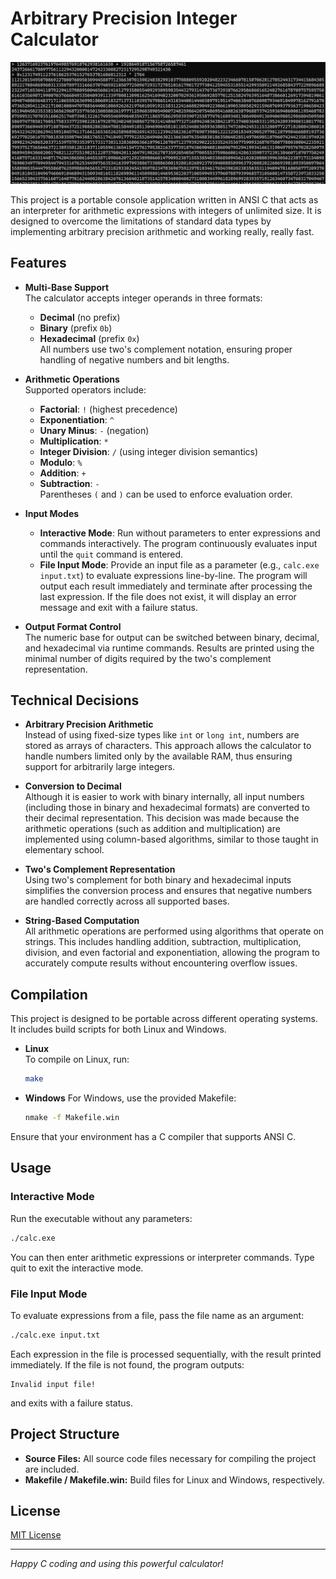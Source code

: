 # Arbitrary Precision Integer Calculator

![How it looks like](main.png)

This project is a portable console application written in ANSI C that acts as an interpreter for arithmetic expressions with integers of unlimited size. It is designed to overcome the limitations of standard data types by implementing arbitrary precision arithmetic and working really, really fast.

## Features

- **Multi-Base Support**  
  The calculator accepts integer operands in three formats:
  - **Decimal** (no prefix)
  - **Binary** (prefix `0b`)
  - **Hexadecimal** (prefix `0x`)  
  All numbers use two's complement notation, ensuring proper handling of negative numbers and bit lengths.

- **Arithmetic Operations**  
  Supported operators include:
  - **Factorial**: `!` (highest precedence)
  - **Exponentiation**: `^`
  - **Unary Minus**: `-` (negation)
  - **Multiplication**: `*`
  - **Integer Division**: `/` (using integer division semantics)
  - **Modulo**: `%`
  - **Addition**: `+`
  - **Subtraction**: `-`  
  Parentheses `(` and `)` can be used to enforce evaluation order.

- **Input Modes**  
  - **Interactive Mode**: Run without parameters to enter expressions and commands interactively. The program continuously evaluates input until the `quit` command is entered.
  - **File Input Mode**: Provide an input file as a parameter (e.g., `calc.exe input.txt`) to evaluate expressions line-by-line. The program will output each result immediately and terminate after processing the last expression. If the file does not exist, it will display an error message and exit with a failure status.

- **Output Format Control**  
  The numeric base for output can be switched between binary, decimal, and hexadecimal via runtime commands. Results are printed using the minimal number of digits required by the two's complement representation.

## Technical Decisions

- **Arbitrary Precision Arithmetic**  
  Instead of using fixed-size types like `int` or `long int`, numbers are stored as arrays of characters. This approach allows the calculator to handle numbers limited only by the available RAM, thus ensuring support for arbitrarily large integers.

- **Conversion to Decimal**  
  Although it is easier to work with binary internally, all input numbers (including those in binary and hexadecimal formats) are converted to their decimal representation. This decision was made because the arithmetic operations (such as addition and multiplication) are implemented using column-based algorithms, similar to those taught in elementary school.

- **Two's Complement Representation**  
  Using two's complement for both binary and hexadecimal inputs simplifies the conversion process and ensures that negative numbers are handled correctly across all supported bases.

- **String-Based Computation**  
  All arithmetic operations are performed using algorithms that operate on strings. This includes handling addition, subtraction, multiplication, division, and even factorial and exponentiation, allowing the program to accurately compute results without encountering overflow issues.

## Compilation

This project is designed to be portable across different operating systems. It includes build scripts for both Linux and Windows.

- **Linux**  
  To compile on Linux, run:
  ```bash
  make
  ```

- **Windows**
  For Windows, use the provided Makefile:
  ```bash
  nmake -f Makefile.win
  ```

Ensure that your environment has a C compiler that supports ANSI C.

## Usage

### Interactive Mode

Run the executable without any parameters:
```bash
./calc.exe
```

You can then enter arithmetic expressions or interpreter commands. Type quit to exit the interactive mode.

### File Input Mode

To evaluate expressions from a file, pass the file name as an argument:

```bash
./calc.exe input.txt
```

Each expression in the file is processed sequentially, with the result printed immediately. If the file is not found, the program outputs:

```plaintext
Invalid input file!
```

and exits with a failure status.

## Project Structure

- **Source Files:** All source code files necessary for compiling the project are included.
- **Makefile / Makefile.win:** Build files for Linux and Windows, respectively.

## License

[MIT License](LICENSE)

---

*Happy C coding and using this powerful calculator!*